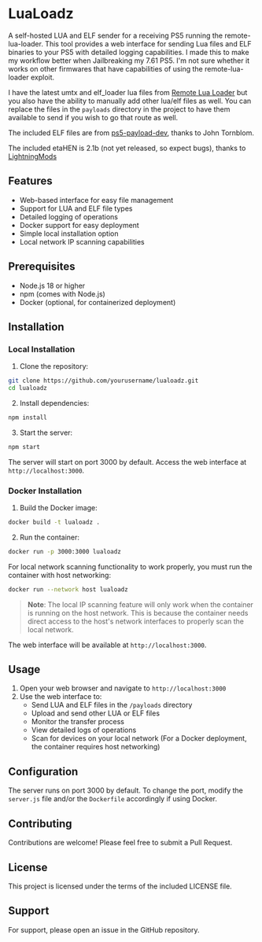 # LuaLoadz

A self-hosted LUA and ELF sender for a receiving PS5 running the remote-lua-loader. This tool provides a web interface for sending Lua files and ELF binaries to your PS5 with detailed logging capabilities. I made this to make my workflow better when Jailbreaking my 7.61 PS5. I'm not sure whether it works on other firmwares that have capabilities of using the remote-lua-loader exploit. 

I have the latest umtx and elf_loader lua files from [Remote Lua Loader](https://github.com/shahrilnet/remote_lua_loader) but you also have the ability to manually add other lua/elf files as well. You can replace the files in the `payloads` directory in the project to have them available to send if you wish to go that route as well. 

The included ELF files are from [ps5-payload-dev](https://github.com/ps5-payload-dev), thanks to John Tornblom.

The included etaHEN is 2.1b (not yet released, so expect bugs), thanks to [LightningMods](https://github.com/LightningMods)

## Features

- Web-based interface for easy file management
- Support for LUA and ELF file types
- Detailed logging of operations
- Docker support for easy deployment
- Simple local installation option
- Local network IP scanning capabilities

## Prerequisites

- Node.js 18 or higher
- npm (comes with Node.js)
- Docker (optional, for containerized deployment)

## Installation

### Local Installation

1. Clone the repository:
```bash
git clone https://github.com/yourusername/lualoadz.git
cd lualoadz
```

2. Install dependencies:
```bash
npm install
```

3. Start the server:
```bash
npm start
```

The server will start on port 3000 by default. Access the web interface at `http://localhost:3000`.

### Docker Installation

1. Build the Docker image:
```bash
docker build -t lualoadz .
```

2. Run the container:
```bash
docker run -p 3000:3000 lualoadz
```

For local network scanning functionality to work properly, you must run the container with host networking:
```bash
docker run --network host lualoadz
```

> **Note**: The local IP scanning feature will only work when the container is running on the host network. This is because the container needs direct access to the host's network interfaces to properly scan the local network.

The web interface will be available at `http://localhost:3000`.

## Usage

1. Open your web browser and navigate to `http://localhost:3000`
2. Use the web interface to:
   - Send LUA and ELF files in the `/payloads` directory
   - Upload and send other LUA or ELF files
   - Monitor the transfer process
   - View detailed logs of operations
   - Scan for devices on your local network (For a Docker deployment, the container requires host networking)

## Configuration

The server runs on port 3000 by default. To change the port, modify the `server.js` file and/or the `Dockerfile` accordingly if using Docker.

## Contributing

Contributions are welcome! Please feel free to submit a Pull Request.

## License

This project is licensed under the terms of the included LICENSE file.

## Support

For support, please open an issue in the GitHub repository. 

